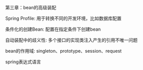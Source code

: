 第三章：bean的高级装配

Spring Profile:   用于转换不同的开发环境，比如数据库配置

条件化的创建Bean:  配置在指定条件下创建bean

自动装配中的歧义性: 多个接口的实现类注入产生的引用不唯一问题

bean的作用域:  singleton、prototype、session、request

spring表达式语言
